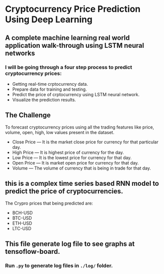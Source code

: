 # Cryptocurrency Price Prediction Using Deep Learning

## A complete machine learning real world application walk-through using LSTM neural networks

### I will be going through a four step process to predict cryptocurrency prices:

- Getting real-time crptocurrency data.
- Prepare data for training and testing.
- Predict the price of crptocurrency using LSTM neural network.
- Visualize the prediction results.


## The Challenge
To forecast cryptocurrency prices using all the trading features like price, volume, open, high, low values present in the dataset.

- Close Price — It is the market close price for currency for that particular day.
- High Price — It is highest price of currency for the day.
- Low Price — It is the lowest price for currency for that day.
- Open Price — It is market open price for currency for that day.
- Volume — The volume of currency that is being in trade for that day.

## this is a complex time series based RNN model to predict the price of cryptocurrencies.


The Crypro prices that being predicted are:

- BCH-USD
- BTC-USD
- ETH-USD
- LTC-USD


## This file generate log file to see graphs at tensoflow-board.

### Run `.py` to generate log files in `./log/` folder.

